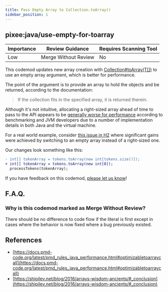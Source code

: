 ```yaml
---
title: Pass Empty Array to Collection.toArray()
sidebar_position: 1
---
```


## pixee:java/use-empty-for-toarray

| Importance | Review Guidance      | Requires Scanning Tool |
|------------|----------------------|------------------------|
| Low        | Merge Without Review | No                     |

This codemod updates new array creation with [Collection#toArray(T[])](https://docs.oracle.com/javase/8/docs/api/java/util/Collection.html#toArray-T:A-) to use an empty array argument, which is better for performance.

The point of the argument is to provide an array to hold the objects and be returned, according to the documentation:

> If the collection fits in the specified array, it is returned therein.

Although it's not intuitive, allocating a right-sized array ahead of time to pass to the API appears to be [generally worse for performance](https://shipilev.net/blog/2016/arrays-wisdom-ancients/#_conclusion) according to benchmarking and JVM developers due to a number of implementation details in both Java and the virtual machine.   
 
For a real world example, consider [this issue in H2](https://github.com/h2database/h2database/issues/311) where significant gains were achieved by switching to an empty array instead of a right-sized one.

Our changes look something like this:

```diff
- int[] tokenArray = tokens.toArray(new int[tokens.size()]);
+ int[] tokenArray = tokens.toArray(new int[0]);
  processTokens(tokenArray);
```

If you have feedback on this codemod, [please let us know](mailto:feedback@pixee.ai)!

## F.A.Q.

### Why is this codemod marked as Merge Without Review?

There should be no difference to code flow if the literal is first except in cases where the behavior is now fixed where a bug previously existed.

## References
* [https://docs.pmd-code.org/latest/pmd_rules_java_performance.html#optimizabletoarraycall](https://docs.pmd-code.org/latest/pmd_rules_java_performance.html#optimizabletoarraycall)
* [https://shipilev.net/blog/2016/arrays-wisdom-ancients/#_conclusion](https://shipilev.net/blog/2016/arrays-wisdom-ancients/#_conclusion)
